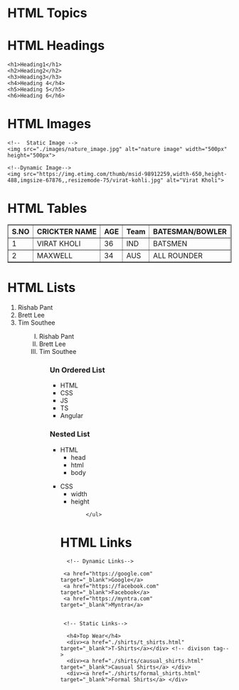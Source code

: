 # HTML  Topics

# HTML Headings
    <h1>Heading1</h1>
    <h2>Heading2</h2>
    <h3>Heading3</h3>
    <h4>Heading 4</h4>
    <h5>Heading 5</h5>
    <h6>Heading 6</h6>
    
#  HTML Images
    <!--  Static Image -->
    <img src="./images/nature_image.jpg" alt="nature image" width="500px" height="500px">

    <!--Dynamic Image-->
    <img src="https://img.etimg.com/thumb/msid-98912259,width-650,height-488,imgsize-67876,,resizemode-75/virat-kohli.jpg" alt="Virat Kholi">

#  HTML Tables

  <table border="1" style="width: 100%;">
        <thead> <!-- table head -->
            <tr> <!--  table row   -->
                <th>S.NO </th> <!-- table heading -->
                <th>CRICKTER NAME</th>
                <th>AGE</th>
                <th>Team</th>
                <th>BATESMAN/BOWLER</th>
            </tr>
        </thead>
        <tbody>
            <tr> <!-- 1st row -->
                <td>1</td> <!--  table data -->
                <td>VIRAT KHOLI</td>
                <td>36</td>
                <td>IND</td>
                <td>BATSMEN</td>
            </tr>
            <tr> <!-- 2nd row -->
                <td>2</td> <!--  table data -->
                <td>MAXWELL</td>
                <td>34</td>
                <td>AUS</td>
                <td>ALL ROUNDER</td>
            </tr>
        </tbody>
    </table>

# HTML Lists

  <ol>
    <!-- Ordered List -->
    <li>Rishab Pant</li>
    <!--  li-> list item -->
    <li>Brett Lee</li>
    <li>Tim Southee</li>
    <ol>
      <ol type="I">
        <!-- Ordered List -->
        <li>Rishab Pant</li>
        <!--  li-> list item -->
        <li>Brett Lee</li>
        <li>Tim Southee</li>
        <ol>
          <h3>Un Ordered List</h3>
          <ul>
            <!-- Unordered List -->
            <li>HTML</li>
            <li>CSS</li>
            <li>JS</li>
            <li>TS</li>
            <li>Angular</li>
          </ul>
          <h3>Nested List</h3>
          <ul>
            <li>HTML <ul>
                <li>head</li>
                <li>html</li>
                <li>body</li>
              </ul>
            </li>
          </ul>
            <ul>
            <li>CSS <ul>
                <li>width</li>
                <li>height</li>
              </ul>
            </li>

            </ul>
# HTML Links

      <!-- Dynamic Links-->
     
     <a href="https://google.com" target="_blank">Google</a>
     <a href="https://facebook.com" target="_blank">Facebook</a>
     <a href="https://myntra.com" target="_blank">Myntra</a>


     <!-- Static Links-->

      <h4>Top Wear</h4>
      <div><a href="./shirts/t_shirts.html" target="_blank">T-Shirts</a></div> <!-- divison tag-->
      <div><a href="./shirts/causual_shirts.html" target="_blank">Causual Shirts</a> </div>
      <div><a href="./shirts/formal_shirts.html" target="_blank">Formal Shirts</a> </div>

